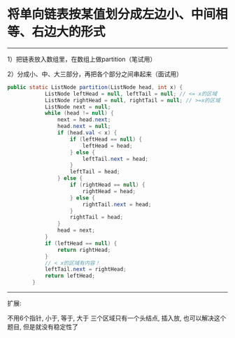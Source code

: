 # 将单向链表按某值划分成左边小、中间相等、右边大的形式

---

1）把链表放入数组里，在数组上做partition（笔试用）

2）分成小、中、大三部分，再把各个部分之间串起来（面试用）


```java
public static ListNode partition(ListNode head, int x) {
			ListNode leftHead = null, leftTail = null; // <= x的区域
			ListNode rightHead = null, rightTail = null; // >=x的区域
			ListNode next = null;
			while (head != null) {
				next = head.next;
				head.next = null;
				if (head.val < x) {
					if (leftHead == null) {
						leftHead = head;
					} else {
						leftTail.next = head;
					}
					leftTail = head;
				} else {
					if (rightHead == null) {
						rightHead = head;
					} else {
						rightTail.next = head;
					}
					rightTail = head;
				}
				head = next;
			}
			if (leftHead == null) {
				return rightHead;
			}
			// < x的区域有内容！
			leftTail.next = rightHead;
			return leftHead;
		}
```

---

扩展:

不用6个指针, 小于, 等于, 大于 三个区域只有一个头结点, 插入放, 也可以解决这个题目, 但是就没有稳定性了